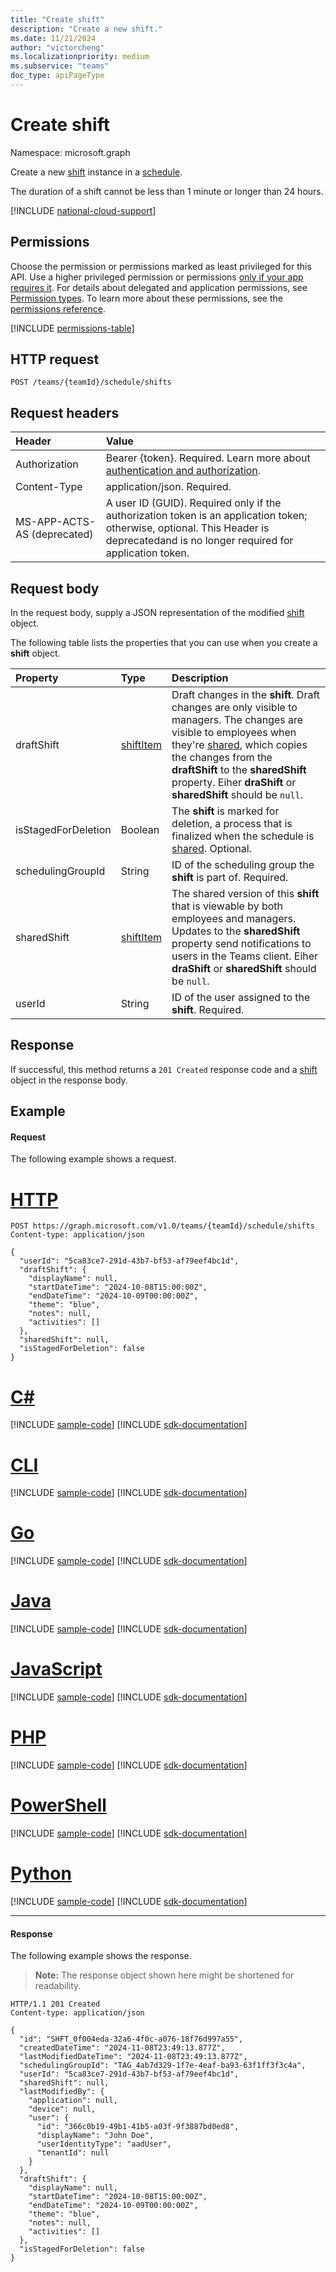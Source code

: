 ```yaml
---
title: "Create shift"
description: "Create a new shift."
ms.date: 11/21/2024
author: "victorcheng"
ms.localizationpriority: medium
ms.subservice: "teams"
doc_type: apiPageType
---
```


# Create shift

Namespace: microsoft.graph

Create a new [shift](../resources/shift.md) instance in a [schedule](../resources/schedule.md).

The duration of a shift cannot be less than 1 minute or longer than 24 hours.

[!INCLUDE [national-cloud-support](../../includes/global-only.md)]

## Permissions

Choose the permission or permissions marked as least privileged for this API. Use a higher privileged permission or permissions [only if your app requires it](/graph/permissions-overview#best-practices-for-using-microsoft-graph-permissions). For details about delegated and application permissions, see [Permission types](/graph/permissions-overview#permission-types). To learn more about these permissions, see the [permissions reference](/graph/permissions-reference).

<!-- { "blockType": "permissions", "name": "schedule_post_shifts" } -->
[!INCLUDE [permissions-table](../includes/permissions/schedule-post-shifts-permissions.md)]

## HTTP request

<!-- { "blockType": "ignored" } -->

```http
POST /teams/{teamId}/schedule/shifts
```

## Request headers

| Header       | Value |
|:---------------|:--------|
|Authorization|Bearer {token}. Required. Learn more about [authentication and authorization](/graph/auth/auth-concepts).|
| Content-Type  | application/json. Required. |
| MS-APP-ACTS-AS (deprecated) | A user ID (GUID). Required only if the authorization token is an application token; otherwise, optional. This Header is deprecatedand is no longer required for application token.|

## Request body

In the request body, supply a JSON representation of the modified [shift](../resources/shift.md) object.

The following table lists the properties that you can use when you create a **shift** object.

|Property|Type|Description|
|:---|:---|:---|
| draftShift           | [shiftItem](../resources/shiftitem.md)     | Draft changes in the **shift**. Draft changes are only visible to managers. The changes are visible to employees when they're [shared](../api/schedule-share.md), which copies the changes from the **draftShift** to the **sharedShift** property. Eiher **draShift** or **sharedShift** should be `null`.|
| isStagedForDeletion   | Boolean                           | The **shift** is marked for deletion, a process that is finalized when the schedule is [shared](../api/schedule-share.md). Optional. |
| schedulingGroupId    | String                      | ID of the scheduling group the **shift** is part of. Required. |
| sharedShift          | [shiftItem](../resources/shiftitem.md)     | The shared version of this **shift** that is viewable by both employees and managers. Updates to the **sharedShift** property send notifications to users in the Teams client. Eiher **draShift** or **sharedShift** should be `null`.|
| userId               | String                      | ID of the user assigned to the **shift**. Required. |

## Response

If successful, this method returns a `201 Created` response code and a [shift](../resources/shift.md) object in the response body.

## Example

#### Request

The following example shows a request.

# [HTTP](#tab/http)
<!-- {
  "blockType": "request",
  "name": "schedule-post-shifts"
}-->
```http
POST https://graph.microsoft.com/v1.0/teams/{teamId}/schedule/shifts
Content-type: application/json

{
  "userId": "5ca83ce7-291d-43b7-bf53-af79eef4bc1d",
  "draftShift": {
    "displayName": null,
    "startDateTime": "2024-10-08T15:00:00Z",
    "endDateTime": "2024-10-09T00:00:00Z",
    "theme": "blue",
    "notes": null,
    "activities": []
  },
  "sharedShift": null,
  "isStagedForDeletion": false
}
```

# [C#](#tab/csharp)
[!INCLUDE [sample-code](../includes/snippets/csharp/schedule-post-shifts-csharp-snippets.md)]
[!INCLUDE [sdk-documentation](../includes/snippets/snippets-sdk-documentation-link.md)]

# [CLI](#tab/cli)
[!INCLUDE [sample-code](../includes/snippets/cli/schedule-post-shifts-cli-snippets.md)]
[!INCLUDE [sdk-documentation](../includes/snippets/snippets-sdk-documentation-link.md)]

# [Go](#tab/go)
[!INCLUDE [sample-code](../includes/snippets/go/schedule-post-shifts-go-snippets.md)]
[!INCLUDE [sdk-documentation](../includes/snippets/snippets-sdk-documentation-link.md)]

# [Java](#tab/java)
[!INCLUDE [sample-code](../includes/snippets/java/schedule-post-shifts-java-snippets.md)]
[!INCLUDE [sdk-documentation](../includes/snippets/snippets-sdk-documentation-link.md)]

# [JavaScript](#tab/javascript)
[!INCLUDE [sample-code](../includes/snippets/javascript/schedule-post-shifts-javascript-snippets.md)]
[!INCLUDE [sdk-documentation](../includes/snippets/snippets-sdk-documentation-link.md)]

# [PHP](#tab/php)
[!INCLUDE [sample-code](../includes/snippets/php/schedule-post-shifts-php-snippets.md)]
[!INCLUDE [sdk-documentation](../includes/snippets/snippets-sdk-documentation-link.md)]

# [PowerShell](#tab/powershell)
[!INCLUDE [sample-code](../includes/snippets/powershell/schedule-post-shifts-powershell-snippets.md)]
[!INCLUDE [sdk-documentation](../includes/snippets/snippets-sdk-documentation-link.md)]

# [Python](#tab/python)
[!INCLUDE [sample-code](../includes/snippets/python/schedule-post-shifts-python-snippets.md)]
[!INCLUDE [sdk-documentation](../includes/snippets/snippets-sdk-documentation-link.md)]

---

#### Response

The following example shows the response.

>**Note:** The response object shown here might be shortened for readability.
<!-- {
  "blockType": "response",
  "truncated": true,
  "@odata.type": "microsoft.graph.shift"
} -->

```http
HTTP/1.1 201 Created
Content-type: application/json

{
  "id": "SHFT_0f004eda-32a6-4f0c-a076-18f76d997a55",
  "createdDateTime": "2024-11-08T23:49:13.877Z",
  "lastModifiedDateTime": "2024-11-08T23:49:13.877Z",
  "schedulingGroupId": "TAG_4ab7d329-1f7e-4eaf-ba93-63f1ff3f3c4a",
  "userId": "5ca83ce7-291d-43b7-bf53-af79eef4bc1d",
  "sharedShift": null,
  "lastModifiedBy": {
    "application": null,
    "device": null,
    "user": {
      "id": "366c0b19-49b1-41b5-a03f-9f3887bd0ed8",
      "displayName": "John Doe",
      "userIdentityType": "aadUser",
      "tenantId": null
    }
  },
  "draftShift": {
    "displayName": null,
    "startDateTime": "2024-10-08T15:00:00Z",
    "endDateTime": "2024-10-09T00:00:00Z",
    "theme": "blue",
    "notes": null,
    "activities": []
  },
  "isStagedForDeletion": false
}
```

<!-- uuid: 8fcb5dbc-d5aa-4681-8e31-b001d5168d79
2015-10-25 14:57:30 UTC -->
<!--
{
  "type": "#page.annotation",
  "description": "Creates a new shift",
  "keywords": "",
  "section": "documentation",
  "tocPath": "",
  "suppressions": [
  ]
}
-->


